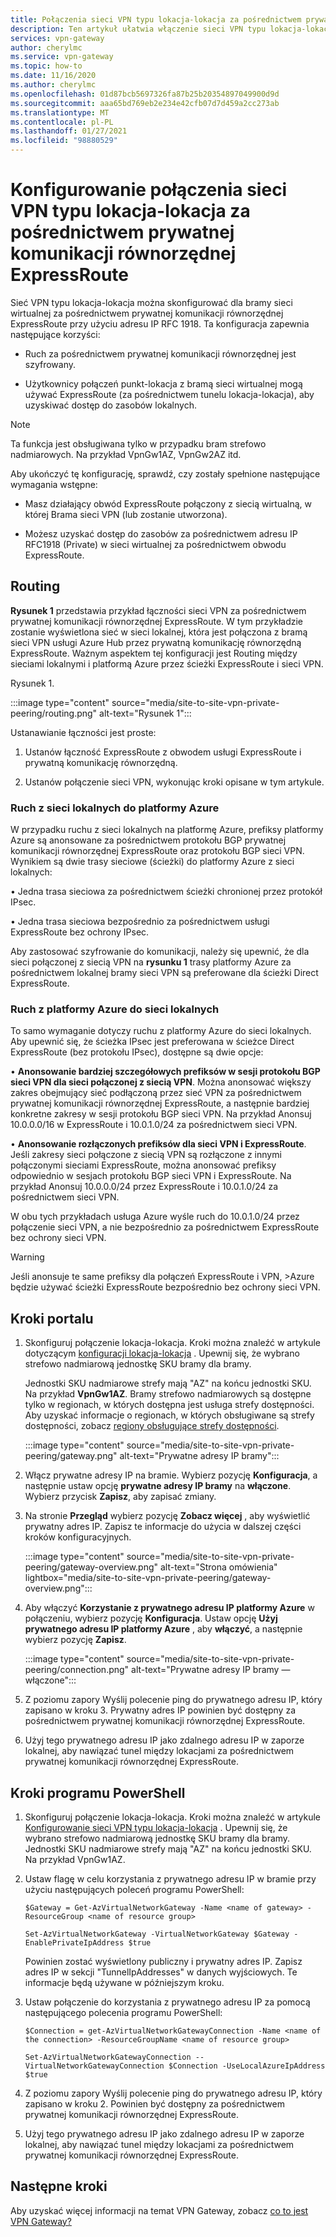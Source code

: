 ```yaml
---
title: Połączenia sieci VPN typu lokacja-lokacja za pośrednictwem prywatnej komunikacji równorzędnej ExpressRoute
description: Ten artykuł ułatwia włączenie sieci VPN typu lokacja-lokacja za pośrednictwem prywatnej komunikacji równorzędnej ExpressRoute w celu szyfrowania ruchu sieciowego.
services: vpn-gateway
author: cherylmc
ms.service: vpn-gateway
ms.topic: how-to
ms.date: 11/16/2020
ms.author: cherylmc
ms.openlocfilehash: 01d87bcb5697326fa87b25b20354897049900d9d
ms.sourcegitcommit: aaa65bd769eb2e234e42cfb07d7d459a2cc273ab
ms.translationtype: MT
ms.contentlocale: pl-PL
ms.lasthandoff: 01/27/2021
ms.locfileid: "98880529"
---
```

# <a name="configure-a-site-to-site-vpn-connection-over-expressroute-private-peering"></a>Konfigurowanie połączenia sieci VPN typu lokacja-lokacja za pośrednictwem prywatnej komunikacji równorzędnej ExpressRoute

Sieć VPN typu lokacja-lokacja można skonfigurować dla bramy sieci wirtualnej za pośrednictwem prywatnej komunikacji równorzędnej ExpressRoute przy użyciu adresu IP RFC 1918. Ta konfiguracja zapewnia następujące korzyści:

* Ruch za pośrednictwem prywatnej komunikacji równorzędnej jest szyfrowany.

* Użytkownicy połączeń punkt-lokacja z bramą sieci wirtualnej mogą używać ExpressRoute (za pośrednictwem tunelu lokacja-lokacja), aby uzyskiwać dostęp do zasobów lokalnych.

>[!NOTE]
>Ta funkcja jest obsługiwana tylko w przypadku bram strefowo nadmiarowych. Na przykład VpnGw1AZ, VpnGw2AZ itd.
>

Aby ukończyć tę konfigurację, sprawdź, czy zostały spełnione następujące wymagania wstępne:

* Masz działający obwód ExpressRoute połączony z siecią wirtualną, w której Brama sieci VPN (lub zostanie utworzona).

* Możesz uzyskać dostęp do zasobów za pośrednictwem adresu IP RFC1918 (Private) w sieci wirtualnej za pośrednictwem obwodu ExpressRoute.

## <a name="routing"></a><a name="routing"></a>Routing

**Rysunek 1** przedstawia przykład łączności sieci VPN za pośrednictwem prywatnej komunikacji równorzędnej ExpressRoute. W tym przykładzie zostanie wyświetlona sieć w sieci lokalnej, która jest połączona z bramą sieci VPN usługi Azure Hub przez prywatną komunikację równorzędną ExpressRoute. Ważnym aspektem tej konfiguracji jest Routing między sieciami lokalnymi i platformą Azure przez ścieżki ExpressRoute i sieci VPN.

Rysunek 1.

:::image type="content" source="media/site-to-site-vpn-private-peering/routing.png" alt-text="Rysunek 1":::

Ustanawianie łączności jest proste:

1. Ustanów łączność ExpressRoute z obwodem usługi ExpressRoute i prywatną komunikację równorzędną.

1. Ustanów połączenie sieci VPN, wykonując kroki opisane w tym artykule.

### <a name="traffic-from-on-premises-networks-to-azure"></a>Ruch z sieci lokalnych do platformy Azure

W przypadku ruchu z sieci lokalnych na platformę Azure, prefiksy platformy Azure są anonsowane za pośrednictwem protokołu BGP prywatnej komunikacji równorzędnej ExpressRoute oraz protokołu BGP sieci VPN. Wynikiem są dwie trasy sieciowe (ścieżki) do platformy Azure z sieci lokalnych:

• Jedna trasa sieciowa za pośrednictwem ścieżki chronionej przez protokół IPsec.

• Jedna trasa sieciowa bezpośrednio za pośrednictwem usługi ExpressRoute bez ochrony IPsec.

Aby zastosować szyfrowanie do komunikacji, należy się upewnić, że dla sieci połączonej z siecią VPN na **rysunku 1** trasy platformy Azure za pośrednictwem lokalnej bramy sieci VPN są preferowane dla ścieżki Direct ExpressRoute.

### <a name="traffic-from-azure-to-on-premises-networks"></a>Ruch z platformy Azure do sieci lokalnych

To samo wymaganie dotyczy ruchu z platformy Azure do sieci lokalnych. Aby upewnić się, że ścieżka IPsec jest preferowana w ścieżce Direct ExpressRoute (bez protokołu IPsec), dostępne są dwie opcje:

• **Anonsowanie bardziej szczegółowych prefiksów w sesji protokołu BGP sieci VPN dla sieci połączonej z siecią VPN**. Można anonsować większy zakres obejmujący sieć podłączoną przez sieć VPN za pośrednictwem prywatnej komunikacji równorzędnej ExpressRoute, a następnie bardziej konkretne zakresy w sesji protokołu BGP sieci VPN. Na przykład Anonsuj 10.0.0.0/16 w ExpressRoute i 10.0.1.0/24 za pośrednictwem sieci VPN.

• **Anonsowanie rozłączonych prefiksów dla sieci VPN i ExpressRoute**. Jeśli zakresy sieci połączone z siecią VPN są rozłączone z innymi połączonymi sieciami ExpressRoute, można anonsować prefiksy odpowiednio w sesjach protokołu BGP sieci VPN i ExpressRoute. Na przykład Anonsuj 10.0.0.0/24 przez ExpressRoute i 10.0.1.0/24 za pośrednictwem sieci VPN.

W obu tych przykładach usługa Azure wyśle ruch do 10.0.1.0/24 przez połączenie sieci VPN, a nie bezpośrednio za pośrednictwem ExpressRoute bez ochrony sieci VPN.

>[!Warning]
>Jeśli anonsuje te same prefiksy dla połączeń ExpressRoute i VPN, >Azure będzie używać ścieżki ExpressRoute bezpośrednio bez ochrony sieci VPN.
>

## <a name="portal-steps"></a><a name="portal"></a>Kroki portalu

1. Skonfiguruj połączenie lokacja-lokacja. Kroki można znaleźć w artykule dotyczącym [konfiguracji lokacja-lokacja](./tutorial-site-to-site-portal.md) . Upewnij się, że wybrano strefowo nadmiarową jednostkę SKU bramy dla bramy. 

   Jednostki SKU nadmiarowe strefy mają "AZ" na końcu jednostki SKU. Na przykład **VpnGw1AZ**. Bramy strefowo nadmiarowych są dostępne tylko w regionach, w których dostępna jest usługa strefy dostępności. Aby uzyskać informacje o regionach, w których obsługiwane są strefy dostępności, zobacz [regiony obsługujące strefy dostępności](../availability-zones/az-region.md).

   :::image type="content" source="media/site-to-site-vpn-private-peering/gateway.png" alt-text="Prywatne adresy IP bramy":::
1. Włącz prywatne adresy IP na bramie. Wybierz pozycję **Konfiguracja**, a następnie ustaw opcję **prywatne adresy IP bramy** na **włączone**. Wybierz przycisk **Zapisz**, aby zapisać zmiany.
1. Na stronie **Przegląd** wybierz pozycję **Zobacz więcej** , aby wyświetlić prywatny adres IP. Zapisz te informacje do użycia w dalszej części kroków konfiguracyjnych.

   :::image type="content" source="media/site-to-site-vpn-private-peering/gateway-overview.png" alt-text="Strona omówienia" lightbox="media/site-to-site-vpn-private-peering/gateway-overview.png":::
1. Aby włączyć **Korzystanie z prywatnego adresu IP platformy Azure** w połączeniu, wybierz pozycję  **Konfiguracja**. Ustaw opcję **Użyj prywatnego adresu IP platformy Azure** , aby **włączyć**, a następnie wybierz pozycję **Zapisz**.

   :::image type="content" source="media/site-to-site-vpn-private-peering/connection.png" alt-text="Prywatne adresy IP bramy — włączone":::
1. Z poziomu zapory Wyślij polecenie ping do prywatnego adresu IP, który zapisano w kroku 3. Prywatny adres IP powinien być dostępny za pośrednictwem prywatnej komunikacji równorzędnej ExpressRoute.
1. Użyj tego prywatnego adresu IP jako zdalnego adresu IP w zaporze lokalnej, aby nawiązać tunel między lokacjami za pośrednictwem prywatnej komunikacji równorzędnej ExpressRoute.

## <a name="powershell-steps"></a><a name="powershell"></a>Kroki programu PowerShell

1. Skonfiguruj połączenie lokacja-lokacja. Kroki można znaleźć w artykule [Konfigurowanie sieci VPN typu lokacja-lokacja](./tutorial-site-to-site-portal.md) . Upewnij się, że wybrano strefowo nadmiarową jednostkę SKU bramy dla bramy. Jednostki SKU nadmiarowe strefy mają "AZ" na końcu jednostki SKU. Na przykład VpnGw1AZ.
1. Ustaw flagę w celu korzystania z prywatnego adresu IP w bramie przy użyciu następujących poleceń programu PowerShell:

   ```azurepowershell-interactive
   $Gateway = Get-AzVirtualNetworkGateway -Name <name of gateway> -ResourceGroup <name of resource group>

   Set-AzVirtualNetworkGateway -VirtualNetworkGateway $Gateway -EnablePrivateIpAddress $true
   ```

   Powinien zostać wyświetlony publiczny i prywatny adres IP. Zapisz adres IP w sekcji "TunnelIpAddresses" w danych wyjściowych. Te informacje będą używane w późniejszym kroku.
1. Ustaw połączenie do korzystania z prywatnego adresu IP za pomocą następującego polecenia programu PowerShell:

   ```azurepowershell-interactive
   $Connection = get-AzVirtualNetworkGatewayConnection -Name <name of the connection> -ResourceGroupName <name of resource group>

   Set-AzVirtualNetworkGatewayConnection --VirtualNetworkGatewayConnection $Connection -UseLocalAzureIpAddress $true
   ```
1. Z poziomu zapory Wyślij polecenie ping do prywatnego adresu IP, który zapisano w kroku 2. Powinien być dostępny za pośrednictwem prywatnej komunikacji równorzędnej ExpressRoute.
1. Użyj tego prywatnego adresu IP jako zdalnego adresu IP w zaporze lokalnej, aby nawiązać tunel między lokacjami za pośrednictwem prywatnej komunikacji równorzędnej ExpressRoute.

## <a name="next-steps"></a>Następne kroki

Aby uzyskać więcej informacji na temat VPN Gateway, zobacz [co to jest VPN Gateway?](vpn-gateway-about-vpngateways.md)